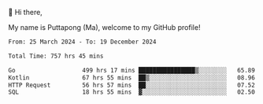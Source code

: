 👋 Hi there,

My name is Puttapong (Ma), welcome to my GitHub profile!

<!--START_SECTION:waka-->

```txt
From: 25 March 2024 - To: 19 December 2024

Total Time: 757 hrs 45 mins

Go                   499 hrs 17 mins ████████████████▒░░░░░░░░   65.89 %
Kotlin               67 hrs 55 mins  ██▒░░░░░░░░░░░░░░░░░░░░░░   08.96 %
HTTP Request         56 hrs 57 mins  ██░░░░░░░░░░░░░░░░░░░░░░░   07.52 %
SQL                  18 hrs 55 mins  ▓░░░░░░░░░░░░░░░░░░░░░░░░   02.50 %
```

<!--END_SECTION:waka-->
